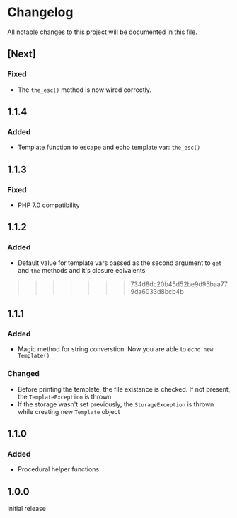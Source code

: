 # Changelog
All notable changes to this project will be documented in this file.

## [Next]

### Fixed
- The `the_esc()` method is now wired correctly.

## 1.1.4

### Added
- Template function to escape and echo template var: `the_esc()`

## 1.1.3

### Fixed
- PHP 7.0 compatibility

## 1.1.2

### Added
- Default value for template vars passed as the second argument to `get` and `the` methods and it's closure eqivalents
>>>>>>> 734d8dc20b45d52be9d95baa779da6033d8bcb4b

## 1.1.1

### Added
- Magic method for string converstion. Now you are able to `echo new Template()`

### Changed
- Before printing the template, the file existance is checked. If not present, the `TemplateException` is thrown
- If the storage wasn't set previously, the `StorageException` is thrown while creating new `Template` object

## 1.1.0

### Added
- Procedural helper functions

## 1.0.0

Initial release
